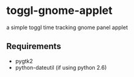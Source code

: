 toggl-gnome-applet
==================

a simple toggl time tracking gnome panel applet


Requirements
------------
 
 * pygtk2
 * python-dateutil (if using python 2.6)


 